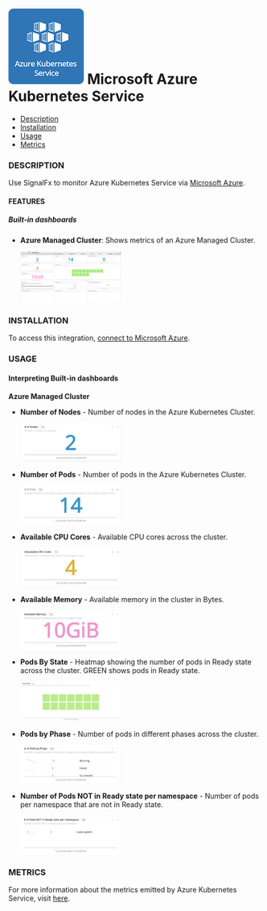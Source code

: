 # ![](./img/integration_azurekubernetesservice.png) Microsoft Azure Kubernetes Service

- [Description](#description)
- [Installation](#installation)
- [Usage](#usage)
- [Metrics](#metrics)

### DESCRIPTION

Use SignalFx to monitor Azure Kubernetes Service via [Microsoft Azure](https://github.com/signalfx/integrations/tree/master/azure)[](sfx_link:azure).

#### FEATURES

##### Built-in dashboards

- **Azure Managed Cluster**: Shows metrics of an Azure Managed Cluster.

  [<img src='./img/aks_cluster.png' width=200px>](./img/aks_cluster.png)

### INSTALLATION

To access this integration, [connect to Microsoft Azure](https://github.com/signalfx/integrations/tree/master/azure)[](sfx_link:azure).

### USAGE

#### Interpreting Built-in dashboards

**Azure Managed Cluster**

- **Number of Nodes** - Number of nodes in the Azure Kubernetes Cluster.

  [<img src='./img/nodes.png' width=200px>](./img/nodes.png)

- **Number of Pods** - Number of pods in the Azure Kubernetes Cluster.

  [<img src='./img/pods.png' width=200px>](./img/pods.png)

- **Available CPU Cores** - Available CPU cores across the cluster.

  [<img src='./img/available_cpu_cores.png' width=200px>](./img/available_cpu_cores.png)

- **Available Memory** - Available memory in the cluster in Bytes.

  [<img src='./img/available_memory.png' width=200px>](./img/available_memory.png)

- **Pods By State** - Heatmap showing the number of pods in Ready state across the cluster. GREEN shows pods in Ready state.

  [<img src='./img/pods_by_state.png' width=200px>](./img/pods_by_state.png)

- **Pods by Phase** - Number of pods in different phases across the cluster.

  [<img src='./img/pods_by_phase.png' width=200px>](./img/pods_by_phase.png)

- **Number of Pods NOT in Ready state per namespace** - Number of pods per namespace that are not in Ready state.

  [<img src='./img/pods_not_ready_by_namespace.png' width=200px>](./img/pods_not_ready_by_namespace.png)

### METRICS

For more information about the metrics emitted by Azure Kubernetes Service, visit <a target="_blank" href="https://docs.microsoft.com/en-us/azure/azure-monitor/platform/metrics-supported#microsoftcontainerservicemanagedclusters">here</a>.
